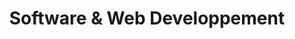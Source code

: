 ---
title: Software & Web Developpement
description: DigitalDigital Software & Web Developpement
h1: Software & Web Developpement
h2: Marketing Services
explanation: Tailored & complete digital marketing strategies
weight: 6
services:
  - name: Website Architecture
  - name: E-Commerce
  - name: Wordpress & CMS
  - name: Cusom Dev.
---